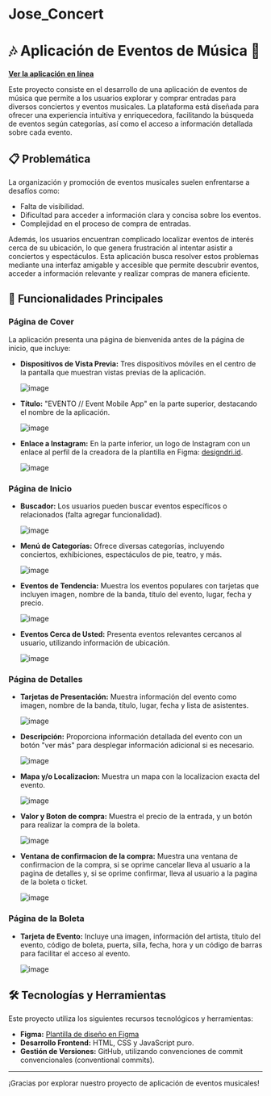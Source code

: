 # Jose_Concert

# 🎶 Aplicación de Eventos de Música 🎫
[**Ver la aplicación en línea**](https://joseconcert.netlify.app/)

Este proyecto consiste en el desarrollo de una aplicación de eventos de música que permite a los usuarios explorar y comprar entradas para diversos conciertos y eventos musicales. La plataforma está diseñada para ofrecer una experiencia intuitiva y enriquecedora, facilitando la búsqueda de eventos según categorías, así como el acceso a información detallada sobre cada evento.

## 📋 Problemática

La organización y promoción de eventos musicales suelen enfrentarse a desafíos como:

- Falta de visibilidad.
- Dificultad para acceder a información clara y concisa sobre los eventos.
- Complejidad en el proceso de compra de entradas.

Además, los usuarios encuentran complicado localizar eventos de interés cerca de su ubicación, lo que genera frustración al intentar asistir a conciertos y espectáculos. Esta aplicación busca resolver estos problemas mediante una interfaz amigable y accesible que permite descubrir eventos, acceder a información relevante y realizar compras de manera eficiente.

## 🌟 Funcionalidades Principales

### Página de Cover
La aplicación presenta una página de bienvenida antes de la página de inicio, que incluye:

- **Dispositivos de Vista Previa:** Tres dispositivos móviles en el centro de la pantalla que muestran vistas previas de la aplicación.

  ![image](https://github.com/user-attachments/assets/7d52eb66-548e-4253-869a-c05b6a865fc6)
- **Título:** "EVENTO // Event Mobile App" en la parte superior, destacando el nombre de la aplicación.

  ![image](https://github.com/user-attachments/assets/8fe2b1bc-ceb2-435c-9b92-53b6e99ddbd9)
- **Enlace a Instagram:** En la parte inferior, un logo de Instagram con un enlace al perfil de la creadora de la plantilla en Figma: [designdri.id](https://www.instagram.com/designdri.id/).

  ![image](https://github.com/user-attachments/assets/4769388c-a999-48c1-bb71-c0718c8cbbf2)

### Página de Inicio
- **Buscador:** Los usuarios pueden buscar eventos específicos o relacionados (falta agregar funcionalidad).

  ![image](https://github.com/user-attachments/assets/99969cdd-71f6-414b-9c8f-60c0e3052fd8)
- **Menú de Categorías:** Ofrece diversas categorías, incluyendo conciertos, exhibiciones, espectáculos de pie, teatro, y más.

  ![image](https://github.com/user-attachments/assets/a7654a95-692b-457f-baac-06a949d78023)
- **Eventos de Tendencia:** Muestra los eventos populares con tarjetas que incluyen imagen, nombre de la banda, título del evento, lugar, fecha y precio.

  ![image](https://github.com/user-attachments/assets/3492050c-4482-4cf2-954f-5c63cc7f9cf7)
- **Eventos Cerca de Usted:** Presenta eventos relevantes cercanos al usuario, utilizando información de ubicación.

  ![image](https://github.com/user-attachments/assets/6db732c7-bb16-4427-8302-e04a7e1aa24a)

### Página de Detalles
- **Tarjetas de Presentación:** Muestra información del evento como imagen, nombre de la banda, título, lugar, fecha y lista de asistentes.

  ![image](https://github.com/user-attachments/assets/e9f9b506-bc77-4c03-9f46-78495ac065a6)
- **Descripción:** Proporciona información detallada del evento con un botón "ver más" para desplegar información adicional si es necesario.

  ![image](https://github.com/user-attachments/assets/9b0835cb-a947-4808-b8c2-8ab339a73762)
- **Mapa y/o Localizacion:** Muestra un mapa con la localizacion exacta del evento.

  ![image](https://github.com/user-attachments/assets/ff197891-b56f-4ff5-bd23-083093050a93)
- **Valor y Boton de compra:** Muestra el precio de la entrada, y un botón para realizar la compra de la boleta.

  ![image](https://github.com/user-attachments/assets/cac9af8b-6b7d-4c3f-a6e2-3776f121af87)
- **Ventana de confirmacion de la compra:** Muestra una ventana de confirmacion de la compra, si se oprime cancelar lleva al usuario a la pagina de detalles y, si se oprime confirmar, lleva al usuario a la pagina de la boleta o ticket.
  
  ![image](https://github.com/user-attachments/assets/2c279630-bf4a-4900-8d38-d0610467b041)
  
### Página de la Boleta
- **Tarjeta de Evento:** Incluye una imagen, información del artista, título del evento, código de boleta, puerta, silla, fecha, hora y un código de barras para facilitar el acceso al evento.

  ![image](https://github.com/user-attachments/assets/e112b87a-bc11-4529-a584-437eec5dec35)

## 🛠 Tecnologías y Herramientas

Este proyecto utiliza los siguientes recursos tecnológicos y herramientas:

- **Figma:** [Plantilla de diseño en Figma](https://www.figma.com/community/file/1243768936820156796/evento-event-mobile-app)
- **Desarrollo Frontend:** HTML, CSS y JavaScript puro.
- **Gestión de Versiones:** GitHub, utilizando convenciones de commit convencionales (conventional commits).

---

¡Gracias por explorar nuestro proyecto de aplicación de eventos musicales!
